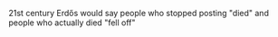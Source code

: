 21st century Erdős would say people who stopped posting "died" and people who actually died "fell off"

